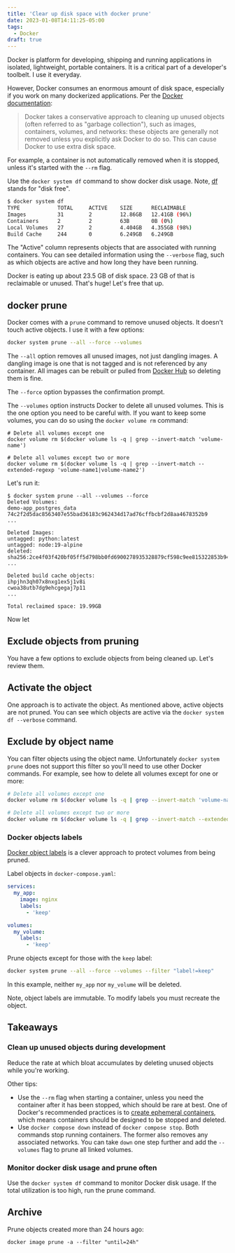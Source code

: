 ```yaml
---
title: 'Clear up disk space with docker prune'
date: 2023-01-08T14:11:25-05:00
tags:
  - Docker
draft: true
---
```


<!-- https://docs.docker.com/config/pruning/ -->

Docker is platform for developing, shipping and running applications in isolated, lightweight, portable containers. It is a critical part of a developer's toolbelt. I use it everyday.

However, Docker consumes an enormous amount of disk space, especially if you work on many dockerized applications. Per the [Docker documentation](https://docs.docker.com/config/pruning/):

> Docker takes a conservative approach to cleaning up unused objects (often referred to as "garbage collection"), such as images, containers, volumes, and networks: these objects are generally not removed unless you explicitly ask Docker to do so. This can cause Docker to use extra disk space.

For example, a container is not automatically removed when it is stopped, unless it's started with the `--rm` flag.

Use the `docker system df` command to show docker disk usage. Note, [df](<https://en.wikipedia.org/wiki/Df_(Unix)>) stands for "disk free".

```bash
$ docker system df
TYPE            TOTAL     ACTIVE    SIZE      RECLAIMABLE
Images          31        2         12.86GB   12.41GB (96%)
Containers      2         2         63B       0B (0%)
Local Volumes   27        2         4.404GB   4.355GB (98%)
Build Cache     244       0         6.249GB   6.249GB
```

The "Active" column represents objects that are associated with running containers. You can see detailed information using the `--verbose` flag, such as which objects are active and how long they have been running.

Docker is eating up about 23.5 GB of disk space. 23 GB of that is reclaimable or unused. That's huge! Let's free that up.

## docker prune

Docker comes with a `prune` command to remove unused objects. It doesn't touch active objects. I use it with a few options:

```bash
docker system prune --all --force --volumes
```

The `--all` option removes all unused images, not just dangling images. A dangling image is one that is not tagged and is not referenced by any container. All images can be rebuilt or pulled from [Docker Hub](https://hub.docker.com/) so deleting them is fine.

The `--force` option bypasses the confirmation prompt.

The `--volumes` option instructs Docker to delete all unused volumes. This is the one option you need to be careful with. If you want to keep some volumes, you can do so using the `docker volume rm` command:

```
# Delete all volumes except one
docker volume rm $(docker volume ls -q | grep --invert-match 'volume-name')

# Delete all volumes except two or more
docker volume rm $(docker volume ls -q | grep --invert-match --extended-regexp 'volume-name1|volume-name2')
```

Let's run it:

```
$ docker system prune --all --volumes --force
Deleted Volumes:
demo-app_postgres_data
74c2f2d5dac8563407e55bad36183c962434d17ad76cffbcbf2d8aa4678352b9
...

Deleted Images:
untagged: python:latest
untagged: node:19-alpine
deleted: sha256:2ce4f03f420bf05ff5d798bb0fd6900278935328879cf598c9ee815322853b94
...

Deleted build cache objects:
ihpjhn3qh07x8nxg1ex5j1v8i
cwoa38utb7dg9ehcgegaj7p11
...

Total reclaimed space: 19.99GB
```

Now let

## Exclude objects from pruning

You have a few options to exclude objects from being cleaned up. Let's review them.

## Activate the object

One approach is to activate the object. As mentioned above, active objects are not pruned. You can see which objects are active via the `docker system df --verbose` command.

## Exclude by object name

You can filter objects using the object name. Unfortunately `docker system prune` does not support this filter so you'll need to use other Docker commands. For example, see how to delete all volumes except for one or more:

```bash
# Delete all volumes except one
docker volume rm $(docker volume ls -q | grep --invert-match 'volume-name')

# Delete all volumes except two or more
docker volume rm $(docker volume ls -q | grep --invert-match --extended-regexp 'volume-name1|volume-name2')
```

### Docker objects labels

[Docker object labels](https://docs.docker.com/config/labels-custom-metadata/) is a clever approach to protect volumes from being pruned.

Label objects in `docker-compose.yaml`:

```yaml
services:
  my_app:
    image: nginx
    labels:
      - 'keep'

volumes:
  my_volume:
    labels:
      - 'keep'
```

Prune objects except for those with the `keep` label:

```bash
docker system prune --all --force --volumes --filter "label!=keep"
```

In this example, neither `my_app` nor `my_volume` will be deleted.

Note, object labels are immutable. To modify labels you must recreate the object.

## Takeaways

### Clean up unused objects during development

Reduce the rate at which bloat accumulates by deleting unused objects while you're working.

Other tips:

- Use the `--rm` flag when starting a container, unless you need the container after it has been stopped, which should be rare at best. One of Docker's recommended practices is to [create ephemeral containers](https://docs.docker.com/develop/develop-images/dockerfile_best-practices/#create-ephemeral-containers), which means containers should be designed to be stopped and deleted.
- Use `docker compose down` instead of `docker compose stop`. Both commands stop running containers. The former also removes any associated networks. You can take `down` one step further and add the `--volumes` flag to prune all linked volumes.

### Monitor docker disk usage and prune often

Use the `docker system df` command to monitor Docker disk usage. If the total utilization is too high, run the prune command.

<!-- TODO: delete this -->

## Archive

Prune objects created more than 24 hours ago:

```
docker image prune -a --filter "until=24h"
```
